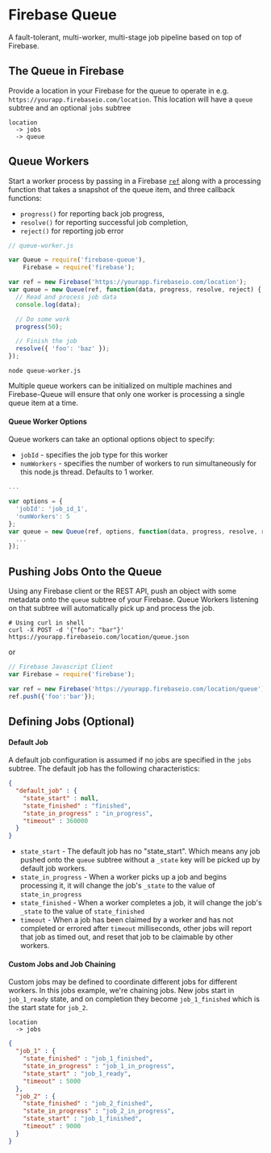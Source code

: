 # Firebase Queue

A fault-tolerant, multi-worker, multi-stage job pipeline based on top of Firebase.

## The Queue in Firebase

Provide a location in your Firebase for the queue to operate in e.g. `https://yourapp.firebaseio.com/location`.  This location will have a `queue` subtree and an optional `jobs` subtree
```
location
  -> jobs
  -> queue
```

## Queue Workers

Start a worker process by passing in a Firebase [`ref`](https://www.firebase.com/docs/web/guide/understanding-data.html#section-creating-references) along with a processing function that takes a snapshot of the queue item, and three callback functions:
  - `progress()` for reporting back job progress,
  - `resolve()` for reporting successful job completion,
  - `reject()` for reporting job error

```js
// queue-worker.js

var Queue = require('firebase-queue'),
    Firebase = require('firebase');

var ref = new Firebase('https://yourapp.firebaseio.com/location');
var queue = new Queue(ref, function(data, progress, resolve, reject) {
  // Read and process job data
  console.log(data);

  // Do some work
  progress(50);

  // Finish the job
  resolve({ 'foo': 'baz' });
});
```

```shell
node queue-worker.js
```


Multiple queue workers can be initialized on multiple machines and Firebase-Queue will ensure that only one worker is processing a single queue item at a time.

#### Queue Worker Options

Queue workers can take an optional options object to specify:
  - `jobId` - specifies the job type for this worker
  - `numWorkers` - specifies the number of workers to run simultaneously for this node.js thread.  Defaults to 1 worker.

```js
...

var options = {
  'jobId': 'job_id_1',
  'numWorkers': 5
};
var queue = new Queue(ref, options, function(data, progress, resolve, reject) {
  ...
});
```

## Pushing Jobs Onto the Queue

Using any Firebase client or the REST API, push an object with some metadata onto the `queue` subtree of your Firebase.  Queue Workers listening on that subtree will automatically pick up and process the job.

```shell
# Using curl in shell
curl -X POST -d '{"foo": "bar"}' https://yourapp.firebaseio.com/location/queue.json
```
or
```js
// Firebase Javascript Client
var Firebase = require('firebase');

var ref = new Firebase('https://yourapp.firebaseio.com/location/queue');
ref.push({'foo':'bar'});
```

## Defining Jobs (Optional)

#### Default Job

A default job configuration is assumed if no jobs are specified in the `jobs` subtree.  The default job has the following characteristics:

```json
{
  "default_job" : {
    "state_start" : null,
    "state_finished" : "finished",
    "state_in_progress" : "in_progress",
    "timeout" : 360000
  }
}
```

- `state_start` - The default job has no "state_start".  Which means any job pushed onto the `queue` subtree without a `_state` key will be picked up by default job workers.
- `state_in_progress` - When a worker picks up a job and begins processing it, it will change the job's `_state` to the value of `state_in_progress`
- `state_finished` - When a worker completes a job, it will change the job's `_state` to the value of `state_finished`
- `timeout` - When a job has been claimed by a worker and has not completed or errored after `timeout` milliseconds, other jobs will report that job as timed out, and reset that job to be claimable by other workers.  

#### Custom Jobs and Job Chaining

Custom jobs may be defined to coordinate different jobs for different workers.  In this jobs example, we're chaining jobs.  New jobs start in `job_1_ready` state, and on completion they become `job_1_finished` which is the start state for `job_2`.

```
location
  -> jobs
```
```json
{
  "job_1" : {
    "state_finished" : "job_1_finished",
    "state_in_progress" : "job_1_in_progress",
    "state_start" : "job_1_ready",
    "timeout" : 5000
  },
  "job_2" : {
    "state_finished" : "job_2_finished",
    "state_in_progress" : "job_2_in_progress",
    "state_start" : "job_1_finished",
    "timeout" : 9000
  }
}
```
